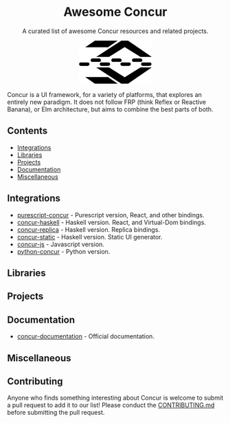 <h1 align="center">
  Awesome Concur
</h1>
<p align="center">
  A curated list of awesome Concur resources and related projects.
</p>
<p align="center">
   <img src="docs/logo.png" height="100">
</p>

Concur is a UI framework, for a variety of platforms, that explores an entirely new paradigm. It does not follow FRP (think Reflex or Reactive Banana), or Elm architecture, but aims to combine the best parts of both.

## Contents
- [Integrations](#integrations)
- [Libraries](#libraries)
- [Projects](#projects)
- [Documentation](#documentation)
- [Miscellaneous](#miscellaneous)

## Integrations
- [purescript-concur](https://github.com/purescript-concur) - Purescript version, React, and other bindings.
- [concur-haskell](https://github.com/ajnsit/concur) - Haskell version. React, and Virtual-Dom bindings.
- [concur-replica](https://github.com/pkamenarsky/concur-replica) - Haskell version. Replica bindings.
- [concur-static](https://github.com/pkamenarsky/concur-static) - Haskell version. Static UI generator.
- [concur-js](https://github.com/ajnsit/concur-js) - Javascript version.
- [python-concur](https://github.com/potocpav/python-concur) - Python version.

## Libraries

## Projects

## Documentation
- [concur-documentation](https://github.com/ajnsit/concur-documentation) - Official documentation.

## Miscellaneous

## Contributing
Anyone who finds something interesting about Concur is welcome to submit a pull request to add it to our list!
Please conduct the [CONTRIBUTING.md](CONTRIBUTING.md) before submitting the pull request.
